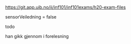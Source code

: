https://git.app.uib.no/ii/inf101/inf101exams/h20-exam-files

sensorVeiledning = false

todo

han gikk gjennom i forelesning